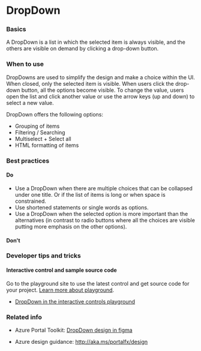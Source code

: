﻿# DropDown

 
<a name="basics"></a>
### Basics
A DropDown is a list in which the selected item is always visible, and the others are visible on demand by clicking a drop-down button. 



<!-- TODO get an IMAGE to embed here -->

<!-- TODO get an SAMPLE CODE to embed here -->

 
<a name="when-to-use"></a>
### When to use
DropDowns are used to simplify the design and make a choice within the UI. When closed, only the selected item is visible. When users click the drop-down button, all the options become visible. To change the value, users open the list and click another value or use the arrow keys (up and down) to select a new value.

DropDown offers the following options:
* Grouping of items 
* Filtering / Searching 
* Multiselect + Select all
* HTML formatting of items 



 
<a name="best-practices"></a>
### Best practices

<a name="best-practices-do"></a>
#### Do

* Use a DropDown when there are multiple choices that can be collapsed under one title. Or if the list of items is long or when space is constrained.
* Use shortened statements or single words as options.
* Use a DropDown when the selected option is more important than the alternatives (in contrast to radio buttons where all the choices are visible putting more emphasis on the other options).

<a name="best-practices-don-t"></a>
#### Don&#39;t




 
<a name="developer-tips-and-tricks"></a>
### Developer tips and tricks



<a name="developer-tips-and-tricks-interactive-control-and-sample-source-code"></a>
#### Interactive control and sample source code
Go to the playground site to use the latest control and get source code for your project.  [Learn more about playground](./top-extensions-controls-playground.md).

*  <a href="https://ms.portal.azure.com/?Microsoft_Azure_Playground=true#blade/Microsoft_Azure_Playground/ControlsIndexBlade/DropDown_create_Playground" target="_blank">DropDown in the interactive controls playground</a>

 


 
<a name="related-info"></a>
### Related info

* Azure Portal Toolkit: <a href="https://www.figma.com/file/Bwn8rmUOYtnPRwA3JoQTBn/Azure-Portal-Toolkit?node-id=3071%3A379395" target="_blank">DropDown design in figma</a>

* Azure design guidance:  http://aka.ms/portalfx/design


